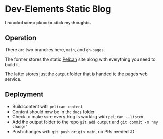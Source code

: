 # Dev-Elements Static Blog

I needed some place to stick my thoughts.

## Operation

There are two branches here, `main`, and `gh-pages`.

The former stores the static [Pelican](https://docs.getpelican.com/en/4.9.1/index.html) site along with everything you need to build it.

The latter stores just the `output` folder that is handed to the pages web service.

## Deployment

- Build content with `pelican content`
- Content should now be in the `docs` folder
- Check to make sure everything is working with `pelican --listen`
- Add the output folder to the repo `git add output` and `git commit -m "my change"`
- Push changes with `git push origin main`, no PRs needed :D